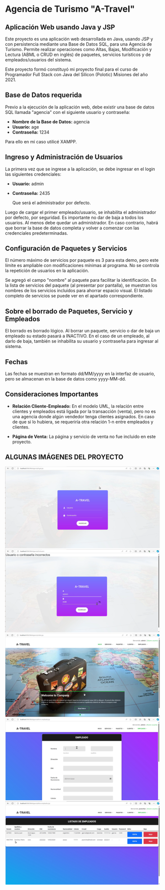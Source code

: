 # Agencia de Turismo "A-Travel"

## Aplicación Web usando Java y JSP

Este proyecto es una aplicación web desarrollada en Java, usando JSP y con persistencia mediante una Base de Datos SQL, para una Agencia de Turismo. Permite realizar operaciones como Altas, Bajas, Modificación y Lectura (ABML o CRUD en inglés) de paquetes, servicios turísticos y de empleados/usuarios del sistema.

Este proyecto formó constituyó mi proyecto final para el curso de Programador Full Stack con Java del Silicon (Polotic) Misiones del año 2021.

## Base de Datos requerida

Previo a la ejecución de la aplicación web, debe existir una base de datos SQL llamada "agencia" con el siguiente usuario y contraseña:

- **Nombre de la Base de Datos:** agencia
- **Usuario:** age
- **Contraseña:** 1234

Para ello en mi caso utilicé XAMPP.

## Ingreso y Administración de Usuarios

La primera vez que se ingrese a la aplicación, se debe ingresar en el login las siguientes credenciales:

- **Usuario:** admin
- **Contraseña:** 2435

  Que será el administrador por defecto.

Luego de cargar el primer empleado/usuario, se inhabilita el administrador por defecto, por seguridad. Es importante no dar de baja a todos los usuarios. Al menos debe quedar un administrador. 
En caso contrario, habrá que borrar la base de datos completa y volver a comenzar con las credenciales predeterminadas.

## Configuración de Paquetes y Servicios

El número máximo de servicios por paquete es 3 para esta demo, pero este límite es ampliable con modificaciones mínimas al programa. No se controla la repetición de usuarios en la aplicación.

Se agregó el campo "nombre" al paquete para facilitar la identificación. En la lista de servicios del paquete (al presentar por pantalla), se muestran los nombres de los servicios incluidos para ahorrar 
espacio visual. El listado completo de servicios se puede ver en el apartado correspondiente.

## Sobre el borrado de Paquetes, Servicio y Empleados

El borrado es borrado lógico. Al borrar un paquete, servicio o dar de baja un empleado su estado pasará a INACTIVO. 
En el caso de un empleado, al darlo de baja, también se inhabilita su usuario y contraseña para ingresar al sistema.

## Fechas

Las fechas se muestran en formato dd/MM/yyyy en la interfaz de usuario, pero se almacenan en la base de datos como yyyy-MM-dd.

## Consideraciones Importantes

- **Relación Cliente-Empleado:** En el modelo UML, la relación entre clientes y empleados está ligada por la transacción (venta), pero no es una agencia donde algún vendedor tenga clientes asignados.
  En caso de que sí lo hubiera, se requeriría otra relación 1-n entre empleados y clientes.

- **Página de Venta:** La página y servicio de venta no fue incluido en este proyecto.

## ALGUNAS IMÁGENES DEL PROYECTO

![Login](https://github.com/Eze-ar/Eze-ar-Java.JSP-Agencia_de_Turismo/blob/main/_capturas_/1_login.png)
![Login incorrecto](https://github.com/Eze-ar/Eze-ar-Java.JSP-Agencia_de_Turismo/blob/main/_capturas_/2_login-incorrecto.png)
![Página principal](https://github.com/Eze-ar/Eze-ar-Java.JSP-Agencia_de_Turismo/blob/main/_capturas_/3_inicio.png)
![Alta de EMPLEADO / USUARIO](https://github.com/Eze-ar/Eze-ar-Java.JSP-Agencia_de_Turismo/blob/main/_capturas_/4_alta-empleado-usuario.png)
![Listado de EMPLEADO / USUARIO](https://github.com/Eze-ar/Eze-ar-Java.JSP-Agencia_de_Turismo/blob/main/_capturas_/5_listado-empleado-usuario.png)

